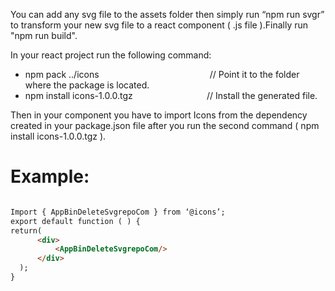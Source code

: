 You can add any svg file to the assets folder then simply run “npm run svgr” to transform your new svg file to a react component ( .js file ).Finally run "npm run build".

In your react project run the following command:
- npm pack ../icons &nbsp;&nbsp;&nbsp;&nbsp;&nbsp;&nbsp;&nbsp;&nbsp;&nbsp;&nbsp;&nbsp;&nbsp;&nbsp;&nbsp;&nbsp;&nbsp;&nbsp;&nbsp;&nbsp;&nbsp;&nbsp;&nbsp;&nbsp;&nbsp;&nbsp;&nbsp;&nbsp;&nbsp;&nbsp;&nbsp;&nbsp;&nbsp;&nbsp;&nbsp;&nbsp;&nbsp;&nbsp;&nbsp;&nbsp;&nbsp;&nbsp;&nbsp;&nbsp; // Point it to the folder where the package is located.
- npm install icons-1.0.0.tgz &nbsp;&nbsp;&nbsp;&nbsp;&nbsp;&nbsp;&nbsp;&nbsp;&nbsp;&nbsp;&nbsp;&nbsp;&nbsp;&nbsp;&nbsp;&nbsp;&nbsp;&nbsp;&nbsp;&nbsp;&nbsp;&nbsp;&nbsp;&nbsp;&nbsp;&nbsp;&nbsp;&nbsp;&nbsp;// Install the generated file.

Then in your component you have to import Icons from the dependency created in your package.json file after you run the second 
command ( npm install icons-1.0.0.tgz ).

# Example:
```html

Import { AppBinDeleteSvgrepoCom } from ‘@icons’;
export default function ( ) {
return(
      <div>
          <AppBinDeleteSvgrepoCom/>
      </div>
  );
}

```
